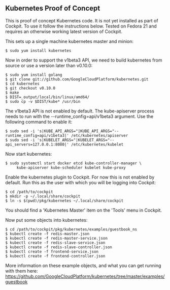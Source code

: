 Kubernetes Proof of Concept
---------------------------

This is proof of concept Kubernetes code. It is not yet installed as part
of Cockpit. To use it follow the instructions below. Tested on Fedora 21
and requires an otherwise working latest version of Cockpit.

This sets up a single machine kubernetes master and minion:

    $ sudo yum install kubernetes

Now in order to support the v1beta3 API, we need to build kubernetes
from source or use a version later than v0.10.0:

    $ sudo yum install golang
    $ git clone git://github.com/GoogleCloudPlatform/kubernetes.git
    $ cd kubernetes
    $ git checkout v0.10.0
    $ make
    $ DIST=_output/local/bin/linux/amd64/
    $ sudo cp -v $DIST/kube* /usr/bin

The v1beta3 API is not enabled by default. The kube-apiserver process needs to run
with the --runtime_config=api/v1beta3 argument. Use the following command
to enable it:

    $ sudo sed -i 's|KUBE_API_ARGS="|KUBE_API_ARGS="--runtime_config=api/v1beta3|' /etc/kubernetes/apiserver
    $ sudo sed -i 's|KUBELET_ARGS="|KUBELET_ARGS="--api_servers=127.0.0.1:8080|' /etc/kubernetes/kubelet

Now start kubernetes:

    $ sudo systemctl start docker etcd kube-controller-manager \
         kube-apiserver kube-scheduler kubelet kube-proxy

Enable the kubernetes plugin to Cockpit. For now this is not enabled
by default. Run this as the user with which you will be logging into
Cockpit:

    $ cd /path/to/cockpit
    $ mkdir -p ~/.local/share/cockpit
    $ ln -s $(pwd)/pkg/kubernetes ~/.local/share/cockpit

You should find a 'Kubernetes Master' item on the 'Tools' menu in Cockpit.

Now put some objects into kubernetes:

    $ cd /path/to/cockpit/pkg/kubernetes/examples/guestbook_ns
    $ kubectl create -f redis-master.json
    $ kubectl create -f redis-master-service.json
    $ kubectl create -f redis-slave-service.json
    $ kubectl create -f redis-slave-controller.json
    $ kubectl create -f frontend-service.json
    $ kubectl create -f frontend-controller.json

More information on these example objects, and what you can get running
with them here: https://github.com/GoogleCloudPlatform/kubernetes/tree/master/examples/guestbook
